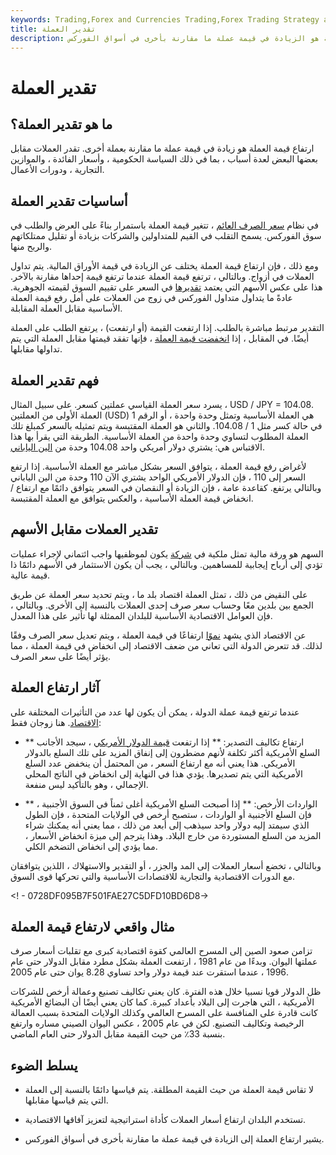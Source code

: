 ```yaml
---
keywords: Trading,Forex and Currencies Trading,Forex Trading Strategy and Education,Strategy and Education
title: تقدير العملة
description: ارتفاع قيمة العملة هو الزيادة في قيمة عملة ما مقارنة بأخرى في أسواق الفوركس.
---
```


# تقدير العملة
## ما هو تقدير العملة؟

ارتفاع قيمة العملة هو زيادة في قيمة عملة ما مقارنة بعملة أخرى. تقدر العملات مقابل بعضها البعض لعدة أسباب ، بما في ذلك السياسة الحكومية ، وأسعار الفائدة ، والموازين التجارية ، ودورات الأعمال.

## أساسيات تقدير العملة

في نظام [سعر الصرف العائم](/floatingexchangerate) ، تتغير قيمة العملة باستمرار بناءً على العرض والطلب في سوق الفوركس. يسمح التقلب في القيم للمتداولين والشركات بزيادة أو تقليل ممتلكاتهم والربح منها.

ومع ذلك ، فإن ارتفاع قيمة العملة يختلف عن الزيادة في قيمة الأوراق المالية. يتم تداول العملات في أزواج. وبالتالي ، ترتفع قيمة العملة عندما ترتفع قيمة إحداها مقارنة بالآخر. هذا على عكس الأسهم التي يعتمد [تقديرها](/appreciation) في السعر على تقييم السوق لقيمته الجوهرية. عادةً ما يتداول متداول الفوركس في زوج من العملات على أمل رفع قيمة العملة الأساسية مقابل العملة المقابلة.

التقدير مرتبط مباشرة بالطلب. إذا ارتفعت القيمة (أو ارتفعت) ، يرتفع الطلب على العملة أيضًا. في المقابل ، إذا [انخفضت قيمة العملة](/currency-depreciation) ، فإنها تفقد قيمتها مقابل العملة التي يتم تداولها مقابلها.

## فهم تقدير العملة

يسرد سعر العملة القياسي عملتين كسعر. على سبيل المثال ، USD / JPY = 104.08. العملة الأولى من العملتين (USD) هي العملة الأساسية وتمثل وحدة واحدة ، أو الرقم 1 في حالة كسر مثل 1 / 104.08. والثاني هو العملة المقتبسة ويتم تمثيله بالسعر كمبلغ تلك العملة المطلوب لتساوي وحدة واحدة من العملة الأساسية. الطريقة التي يقرأ بها هذا الاقتباس هي: يشتري دولار أمريكي واحد 104.08 وحدة من [الين الياباني](/jpy-japanese-yen).

لأغراض رفع قيمة العملة ، يتوافق السعر بشكل مباشر مع العملة الأساسية. إذا ارتفع السعر إلى 110 ، فإن الدولار الأمريكي الواحد يشتري الآن 110 وحدة من الين الياباني وبالتالي يرتفع. كقاعدة عامة ، فإن الزيادة أو النقصان في السعر يتوافق دائمًا مع ارتفاع / انخفاض قيمة العملة الأساسية ، والعكس يتوافق مع العملة المقتبسة.

## تقدير العملات مقابل الأسهم

السهم هو ورقة مالية تمثل ملكية في [شركة](/corporation) يكون لموظفيها واجب ائتماني لإجراء عمليات تؤدي إلى أرباح إيجابية للمساهمين. وبالتالي ، يجب أن يكون الاستثمار في الأسهم دائمًا ذا قيمة عالية.

على النقيض من ذلك ، تمثل العملة اقتصاد بلد ما ، ويتم تحديد سعر العملة عن طريق الجمع بين بلدين معًا وحساب سعر صرف إحدى العملات بالنسبة إلى الأخرى. وبالتالي ، فإن العوامل الاقتصادية الأساسية للبلدان الممثلة لها تأثير على هذا المعدل.

عن الاقتصاد الذي يشهد [نموًا](/economicgrowth) ارتفاعًا في قيمة العملة ، ويتم تعديل سعر الصرف وفقًا لذلك. قد تتعرض الدولة التي تعاني من ضعف الاقتصاد إلى انخفاض في قيمة العملة ، مما يؤثر أيضًا على سعر الصرف.

## آثار ارتفاع العملة

عندما ترتفع قيمة عملة الدولة ، يمكن أن يكون لها عدد من التأثيرات المختلفة على [الاقتصاد](/economy). هنا زوجان فقط:

- ** ارتفاع تكاليف التصدير: ** إذا ارتفعت [قيمة الدولار الأمريكي](/usd) ، سيجد الأجانب السلع الأمريكية أكثر تكلفة لأنهم مضطرون إلى إنفاق المزيد على تلك السلع بالدولار الأمريكي. هذا يعني أنه مع ارتفاع السعر ، من المحتمل أن ينخفض عدد السلع الأمريكية التي يتم تصديرها. يؤدي هذا في النهاية إلى انخفاض في الناتج المحلي الإجمالي ، وهو بالتأكيد ليس منفعة.

- ** الواردات الأرخص: ** إذا أصبحت السلع الأمريكية أغلى ثمناً في السوق الأجنبية ، فإن السلع الأجنبية أو الواردات ، ستصبح أرخص في الولايات المتحدة ، فإن الطول الذي سيمتد إليه دولار واحد سيذهب إلى أبعد من ذلك ، مما يعني أنه يمكنك شراء المزيد من السلع المستوردة من خارج البلاد. وهذا يترجم إلى ميزة انخفاض الأسعار ، مما يؤدي إلى انخفاض التضخم الكلي.

وبالتالي ، تخضع أسعار العملات إلى المد والجزر ، أو التقدير والاستهلاك ، اللذين يتوافقان مع الدورات الاقتصادية والتجارية للاقتصادات الأساسية والتي تحركها قوى السوق.

<! - 0728DF095B7F501FAE27C5DFD10BD6D8->

## مثال واقعي لارتفاع قيمة العملة

تزامن صعود الصين إلى المسرح العالمي كقوة اقتصادية كبرى مع تقلبات أسعار صرف عملتها اليوان. وبدءًا من عام 1981 ، ارتفعت العملة بشكل مطرد مقابل الدولار حتى عام 1996 ، عندما استقرت عند قيمة دولار واحد تساوي 8.28 يوان حتى عام 2005.

ظل الدولار قويا نسبيا خلال هذه الفترة. كان يعني تكاليف تصنيع وعمالة أرخص للشركات الأمريكية ، التي هاجرت إلى البلاد بأعداد كبيرة. كما كان يعني أيضًا أن البضائع الأمريكية كانت قادرة على المنافسة على المسرح العالمي وكذلك الولايات المتحدة بسبب العمالة الرخيصة وتكاليف التصنيع. لكن في عام 2005 ، عكس اليوان الصيني مساره وارتفع بنسبة 33٪ من حيث القيمة مقابل الدولار حتى العام الماضي.

## يسلط الضوء

- لا تقاس قيمة العملة من حيث القيمة المطلقة. يتم قياسها دائمًا بالنسبة إلى العملة التي يتم قياسها مقابلها.

- تستخدم البلدان ارتفاع أسعار العملات كأداة استراتيجية لتعزيز آفاقها الاقتصادية.

- يشير ارتفاع العملة إلى الزيادة في قيمة عملة ما مقارنة بأخرى في أسواق الفوركس.

